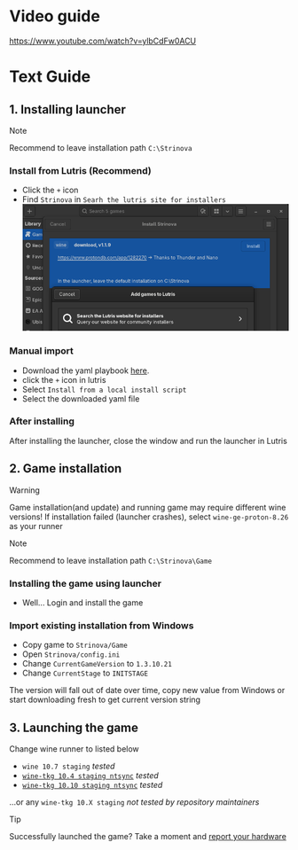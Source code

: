 # Video guide
https://www.youtube.com/watch?v=ylbCdFw0ACU


# Text Guide

## 1. Installing launcher
> [!NOTE]
> Recommend to leave installation path `C:\Strinova`

### Install from Lutris (Recommend)
- Click the `+` icon 
- Find `Strinova` in `Searh the lutris site for installers`
![](./script.png)

### Manual import
- Download the yaml playbook [here](./strinova.yml).
- click the `+` icon in lutris
- Select `Install from a local install script`
- Select the downloaded yaml file

### After installing
After installing the launcher, close the window and run the launcher in Lutris

## 2. Game installation
> [!WARNING]
> Game installation(and update) and running game may require different wine versions!
> If installation failed (launcher crashes), select `wine-ge-proton-8.26` as your runner

> [!NOTE]
> Recommend to leave installation path `C:\Strinova\Game`

### Installing the game using launcher
- Well... Login and install the game

### Import existing installation from Windows
- Copy game to `Strinova/Game`
- Open `Strinova/config.ini`
- Change `CurrentGameVersion` to `1.3.10.21`
- Change `CurrentStage` to `INITSTAGE`

The version will fall out of date over time, copy new value from Windows or start downloading fresh to get current version string


## 3. Launching the game
Change wine runner to listed below
- `wine 10.7 staging` *tested*
- [`wine-tkg 10.4 staging ntsync`](https://github.com/future-XD/wine-tkg-staging-ntsync-git) *tested*
- [`wine-tkg 10.10 staging ntsync`](https://github.com/Kron4ek/Wine-Builds/releases/tag/10.10) *tested*

...or any `wine-tkg 10.X staging` *not tested by repository maintainers*

> [!TIP]
> Successfully launched the game? Take a moment and [report your hardware](https://github.com/aamaanaa/strinova-linux/issues/new/choose)